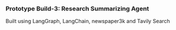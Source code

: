 ### Prototype Build-3: Research Summarizing Agent
Built using LangGraph, LangChain, newspaper3k and Tavily Search
